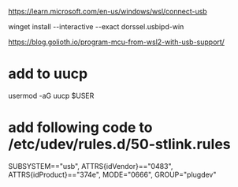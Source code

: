 https://learn.microsoft.com/en-us/windows/wsl/connect-usb

winget install --interactive --exact dorssel.usbipd-win

https://blog.golioth.io/program-mcu-from-wsl2-with-usb-support/

# add to uucp
usermod -aG uucp $USER

# add following code to /etc/udev/rules.d/50-stlink.rules
SUBSYSTEM=="usb", ATTRS{idVendor}=="0483", ATTRS{idProduct}=="374e", MODE="0666", GROUP="plugdev"

